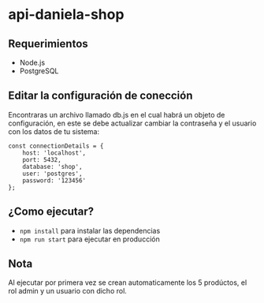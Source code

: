 # api-daniela-shop

## Requerimientos

 * Node.js 
 * PostgreSQL

## Editar la configuración de conección

Encontraras un archivo llamado db.js en el cual habrá un objeto de configuración, en este se debe actualizar cambiar la contraseña y el usuario con los datos de tu sistema:

```
const connectionDetails = {
    host: 'localhost',
    port: 5432,
    database: 'shop',
    user: 'postgres',
    password: '123456'
};
```

## ¿Como ejecutar?

* `npm install` para instalar las dependencias
* `npm run start` para ejecutar en producción

## Nota

Al ejecutar por primera vez se crean automaticamente los 5 prodúctos, el rol admin y un usuario con dicho rol.